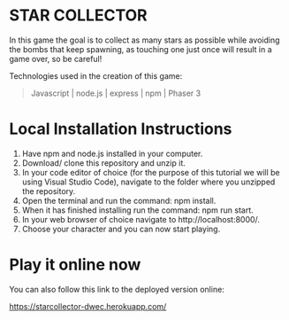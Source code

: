 # STAR COLLECTOR

In this game the goal is to collect as many stars as possible while avoiding the bombs that keep spawning, as touching one just once will result in a game over, so be careful!

Technologies used in the creation of this game: 

> Javascript |
> node.js |
> express |
> npm |
> Phaser 3

# Local Installation Instructions

1. Have npm and node.js installed in your computer.
2. Download/ clone this repository and unzip it.
3. In your code editor of choice (for the purpose of this tutorial we will be using Visual Studio Code), navigate to the folder where you unzipped the repository.
4. Open the terminal and run the command: npm install.
5. When it has finished installing run the command: npm run start.
6. In your web browser of choice navigate to http://localhost:8000/.
7. Choose your character and you can now start playing.

# Play it online now

You can also follow this link to the deployed version online:

https://starcollector-dwec.herokuapp.com/


